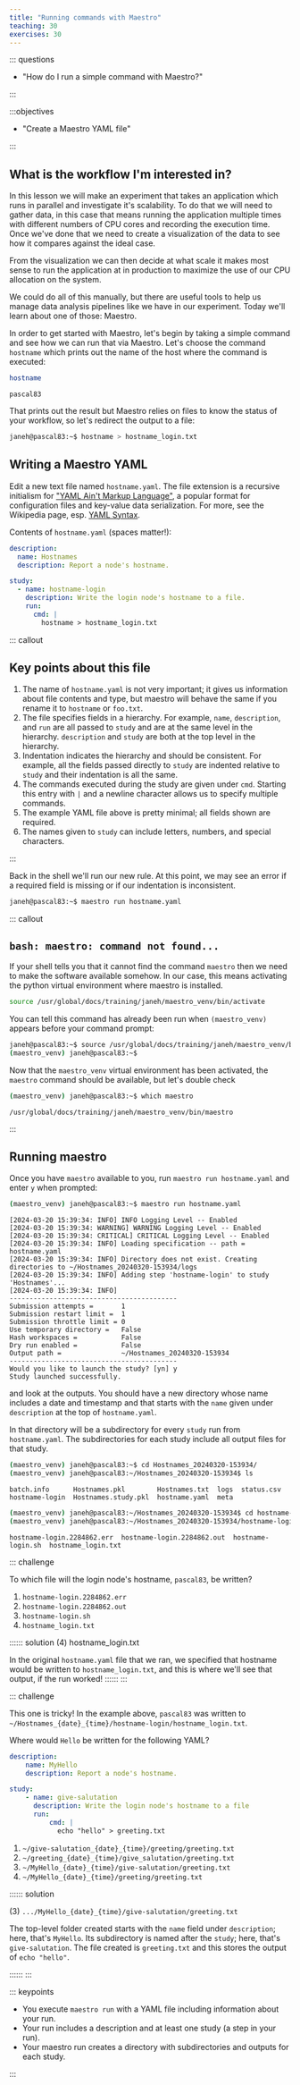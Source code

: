 ```yaml
---
title: "Running commands with Maestro"
teaching: 30
exercises: 30
---
```


::: questions

- "How do I run a simple command with Maestro?"

:::

:::objectives

- "Create a Maestro YAML file"

:::

## What is the workflow I'm interested in?

In this lesson we will make an experiment that takes an application
which runs in parallel and investigate it's scalability. To do that we
will need to gather data, in this case that means running the
application multiple times with different numbers of CPU cores and
recording the execution time. Once we've done that we need to create a
visualization of the data to see how it compares against the ideal
case.

From the visualization we can then decide at what scale it makes most
sense to run the application at in production to maximize the use of
our CPU allocation on the system.

We could do all of this manually, but there are useful tools to help
us manage data analysis pipelines like we have in our
experiment. Today we'll learn about one of those: Maestro.

In order to get started with Maestro, let's begin by taking a simple
command and see how we can run that via Maestro. Let's choose the
command `hostname` which prints out the name of the host where the
command is executed:

```bash
hostname
```

```output
pascal83
```

That prints out the result but Maestro relies on files to know the
status of your workflow, so let's redirect the output to a file:

```bash
janeh@pascal83:~$ hostname > hostname_login.txt
```

## Writing a Maestro YAML

Edit a new text file named `hostname.yaml`. The file extension is a
recursive initialism for ["YAML Ain't Markup Language"][yaml-lang], a
popular format for configuration files and key-value data
serialization. For more, see the Wikipedia page, esp. [YAML
Syntax](https://en.wikipedia.org/wiki/YAML#Syntax).

[yaml-lang]: https://yaml.org

Contents of `hostname.yaml` (spaces matter!):

```yml
description:
  name: Hostnames
  description: Report a node's hostname.

study:
  - name: hostname-login
    description: Write the login node's hostname to a file.
    run:
      cmd: |
        hostname > hostname_login.txt
```

::: callout

## Key points about this file

1. The name of `hostname.yaml` is not very important; it gives us
   information about file contents and type, but maestro will behave
   the same if you rename it to `hostname` or `foo.txt`.
2. The file specifies fields in a hierarchy. For example, `name`,
   `description`, and `run` are all passed to `study` and are at the
   same level in the hierarchy.  `description` and `study` are both at
   the top level in the hierarchy.
3. Indentation indicates the hierarchy and should be consistent. For
   example, all the fields passed directly to `study` are indented
   relative to `study` and their indentation is all the same.
4. The commands executed during the study are given under
   `cmd`. Starting this entry with `|` and a newline character allows
   us to specify multiple commands.
5. The example YAML file above is pretty minimal; all fields shown are
   required.
6. The names given to `study` can include letters, numbers, and
   special characters.

:::

Back in the shell we'll run our new rule. At this point, we may see an
error if a required field is missing or if our indentation is
inconsistent.

```bash
janeh@pascal83:~$ maestro run hostname.yaml
```

::: callout

## `bash: maestro: command not found...`

If your shell tells you that it cannot find the command `maestro` then
we need to make the software available somehow. In our case, this
means activating the python virtual environment where maestro is
installed.

```bash
source /usr/global/docs/training/janeh/maestro_venv/bin/activate
```

You can tell this command has already been run when `(maestro_venv)`
appears before your command prompt:

```bash
janeh@pascal83:~$ source /usr/global/docs/training/janeh/maestro_venv/bin/activate
(maestro_venv) janeh@pascal83:~$
```

Now that the `maestro_venv` virtual environment has been activated,
the `maestro` command should be available, but let's double check

```bash
(maestro_venv) janeh@pascal83:~$ which maestro
```

```output
/usr/global/docs/training/janeh/maestro_venv/bin/maestro
```

:::

## Running maestro

Once you have `maestro` available to you,
run `maestro run hostname.yaml` and enter `y` when prompted:

```bash
(maestro_venv) janeh@pascal83:~$ maestro run hostname.yaml
```

```output
[2024-03-20 15:39:34: INFO] INFO Logging Level -- Enabled
[2024-03-20 15:39:34: WARNING] WARNING Logging Level -- Enabled
[2024-03-20 15:39:34: CRITICAL] CRITICAL Logging Level -- Enabled
[2024-03-20 15:39:34: INFO] Loading specification -- path = hostname.yaml
[2024-03-20 15:39:34: INFO] Directory does not exist. Creating directories to ~/Hostnames_20240320-153934/logs
[2024-03-20 15:39:34: INFO] Adding step 'hostname-login' to study 'Hostnames'...
[2024-03-20 15:39:34: INFO]
------------------------------------------
Submission attempts =       1
Submission restart limit =  1
Submission throttle limit = 0
Use temporary directory =   False
Hash workspaces =           False
Dry run enabled =           False
Output path =               ~/Hostnames_20240320-153934
------------------------------------------
Would you like to launch the study? [yn] y
Study launched successfully.
```

and look at the outputs. You should have a new directory whose name
includes a date and timestamp and that starts with the `name` given
under `description` at the top of `hostname.yaml`.

In that directory will be a subdirectory for every `study` run from
`hostname.yaml`. The subdirectories for each study include all output
files for that study.

```bash
(maestro_venv) janeh@pascal83:~$ cd Hostnames_20240320-153934/
(maestro_venv) janeh@pascal83:~/Hostnames_20240320-153934$ ls
```

```output
batch.info      Hostnames.pkl        Hostnames.txt  logs  status.csv
hostname-login  Hostnames.study.pkl  hostname.yaml  meta
```

```bash
(maestro_venv) janeh@pascal83:~/Hostnames_20240320-153934$ cd hostname-login/
(maestro_venv) janeh@pascal83:~/Hostnames_20240320-153934/hostname-login$ ls
```

``` output
hostname-login.2284862.err  hostname-login.2284862.out  hostname-login.sh  hostname_login.txt
```

::: challenge

To which file will the login node's hostname, `pascal83`, be written?

1. `hostname-login.2284862.err`
2. `hostname-login.2284862.out`
3. `hostname-login.sh`
4. `hostname_login.txt`

:::::: solution
(4) hostname_login.txt

In the original `hostname.yaml` file that we ran, we specified that
hostname would be written to `hostname_login.txt`, and this is where
we'll see that output, if the run worked!
::::::
:::

::: challenge

This one is tricky! In the example above, `pascal83` was written to
`~/Hostnames_{date}_{time}/hostname-login/hostname_login.txt`.

Where would `Hello` be written for the following YAML?

```yml
description:
    name: MyHello
    description: Report a node's hostname.

study:
    - name: give-salutation
      description: Write the login node's hostname to a file
      run:
          cmd: |
            echo "hello" > greeting.txt
```

1. `~/give-salutation_{date}_{time}/greeting/greeting.txt`
2. `~/greeting_{date}_{time}/give_salutation/greeting.txt`
3. `~/MyHello_{date}_{time}/give-salutation/greeting.txt`
4. `~/MyHello_{date}_{time}/greeting/greeting.txt`

:::::: solution

(3) `.../MyHello_{date}_{time}/give-salutation/greeting.txt`

The top-level folder created starts with the `name` field under
`description`; here, that's `MyHello`. Its subdirectory is named after
the `study`; here, that's `give-salutation`. The file created is
`greeting.txt` and this stores the output of `echo "hello"`.

::::::
:::

::: keypoints

- You execute `maestro run` with a YAML file including information
  about your run.
- Your run includes a description and at least one study (a step in
  your run).
- Your maestro run creates a directory with subdirectories and
  outputs for each study.

:::
